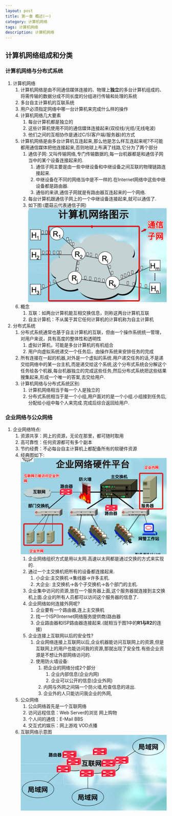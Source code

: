 ```yaml
---
layout: post
title: 第一章 概述(一)
category: 计算机网络
tags: 计算机网络
description: 计算机网络
---
```

## 计算机网络组成和分类

### 计算机网络与分布式系统
1. 计算机网络
    1. 计算机网络是由不同通信媒体连接的、物理上**独立**的多台计算机组成的、将需传输的数据分成不同长度的分组进行传输和处理的系统
    2. 多台自主计算机的互联系统
    3. 用户必须指定网络中哪一台计算机来完成什么样的操作
    4. 计算机网络几大要素
        1. 每台计算机都是独立的
        2. 这些计算机使用不同的通信媒体连接起来(双绞线/光缆/无线电波)
        3. 他们之间的互相协作是通过C/S(客户端/服务器)的方式
    5. 计算机网络是由多台计算机互连起来,那么他是怎么样互连起来呢?不可能都用通信媒体把他连接起来,否则地球上布满了线路,它分为了两个部分
        1. 通信子网: 又叫传输网络,专门传输数据的,每一台机器都是和通信子网当中的某个设备连接起来的.
            1. 通信子网主要是由一些中继设备和中继设备之间互联的物理链路连接起来.
            2. 中继设备在不同的网络当中是不一样的.在Internet网络中这些中继设备都是路由器.
            3. 通俗的来讲,通信子网就是有路由器互连起来的一个网络.
        2. 每台计算机跟通信子网上的一个中继设备连接起来,就可以通信了.
        3. 如下图:(蘑菇云代表通信子网)  
            ![图1](https://raw.githubusercontent.com/zhoghua123/imgsBed/master/PCNet7.png)
    6. 概念
        1. 互联：如两台计算机能互相交换信息，则称这两台计算机互联 
        2. 自主计算机：不从属于其它任何计算机的计算机称为自主计算机 
2. 分布式系统
    1. 分布式系统通常也基于自主计算机的互联，但由一个操作系统统一管理，对用户来说，具有高度的整体性和透明性
        1. 虚拟计算机，可能是多台计算机的有机组合
        2. 用户向虚拟系统递交一个任务后，由操作系统来安排任务的完成
    2. 所有连接在一起的机器,对外是一个虚拟的系统.用户递交任务的话,不是递交给网络中的某一台主机,而是递交给这个系统,这个分布式系统会分解这个任务给各个机器,每台机器独立的完成这些任务,然后分布式系统把这些结果搜集起来,形成一个唯一的答案,去交给用户.
    3. 计算机网络与分布式系统区别: 
        1. 计算机网络相当于每一个人是独立的
        2. 分布式系统相当于是一个小组,用户面对的是一个小组.小组接到任务后,分配给小组中每个人来完成.完成后综合返回给用户.
        
### 企业网络与公众网络
1. 企业网络特点:
    1. 资源共享：网上的资源，无论在那里，都可随时取用
    2. 高可靠性：任何资源都可有多个副本
    3. 节约经费：不必每台自主计算机上都配备所有的软硬件资源 
    4. 经典图如下:   
        ![图2](https://raw.githubusercontent.com/zhoghua123/imgsBed/master/PCNet8.png)
        1. 企业网络组织方式是用以太网.高速以太网都是通过交换的方式来实现的.
        2. 通过一个主交换机把所有的设备都连接起来.
            1. 小企业:主交换机->集线器->许多主机. 
            2. 大企业: 主交换机->各个子交换机->各个部门的主机.
        3. 企业集中访问的资源,放在一个服务器上面,这个服务器就连接到主交换机上面.企业的所有人员都可以访问这个服务器的信息了.
        4. 企业网络如何连接外网呢? 
            1. 企业要有一个路由器,连上主交换机
            2. 找一个ISP(Internet网络服务提供商)路由器
            3. 企业路由器和ISP路由器连接起来.(就相当于图1中的**R1与R2**的连接)
        5. 企业连接上互联网以后的安全性?
            1. 企业网络连接上互联网以后,企业机器能访问互联网上的资源,但是互联网上的用户也能访问我的资源,那就出现了安全性.有些企业资源是不想让外部网络访问的.
            2. 使用防火墙设备:
                1. 把企业的网络分成2个部分
                    1. 企业内部信息(企业内网)
                    2. 企业可以公开的信息(企业外网)
                2. 内网与外网之间隔一个防火墙,检查信息的进出.
                3. 企业外的人只能访问我企业的外网,
    2. 公众网络
        1. 公众网络首先是一个互联网络
        2. 访问远程信息：Web Server的浏览    	网上购物 
        3. 个人间的通信：E-Mail  BBS 
        4. 交互式的娱乐：网上游戏  VOD点播  
    3. 互联网络示意图      
        ![图2](https://raw.githubusercontent.com/zhoghua123/imgsBed/master/PCNet9.png)
        

        

